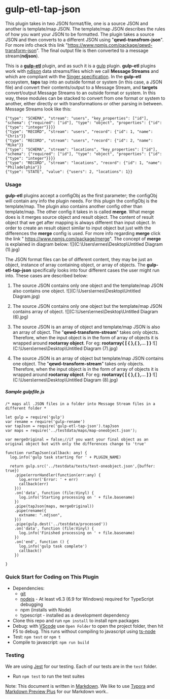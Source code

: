 # gulp-etl-tap-json #

This plugin takes in two JSON format/file, one is a source JSON and another is template/map JSON. The template/map JSON describes the rules of how you want your JSON to be formatted. The plugin takes a source JSON and then converts to a different JSON using "**qewd-transfrom-json**". For more info check this link "https://www.npmjs.com/package/qewd-transform-json". The final output file is then converted to a message stream(**ndjson**). 

This is a **[gulp-etl](https://gulpetl.com/)** plugin, and as such it is a [gulp](https://gulpjs.com/) plugin. **gulp-etl** plugins work with [ndjson](http://ndjson.org/) data streams/files which we call **Message Streams** and which are compliant with the [Singer specification](https://github.com/singer-io/getting-started/blob/master/docs/SPEC.md#output). In the **gulp-etl** ecosystem, **taps** tap into an outside format or system (in this case, a JSON file) and convert their contents/output to a Message Stream, and **targets** convert/output Message Streams to an outside format or system. In this way, these modules can be stacked to convert from one format or system to another, either directly or with transformations or other parsing in between. Message Streams look like this:

```
{"type": "SCHEMA", "stream": "users", "key_properties": ["id"], "schema": {"required": ["id"], "type": "object", "properties": {"id": {"type": "integer"}}}}
{"type": "RECORD", "stream": "users", "record": {"id": 1, "name": "Chris"}}
{"type": "RECORD", "stream": "users", "record": {"id": 2, "name": "Mike"}}
{"type": "SCHEMA", "stream": "locations", "key_properties": ["id"], "schema": {"required": ["id"], "type": "object", "properties": {"id": {"type": "integer"}}}}
{"type": "RECORD", "stream": "locations", "record": {"id": 1, "name": "Philadelphia"}}
{"type": "STATE", "value": {"users": 2, "locations": 1}}
```

### Usage
**gulp-etl** plugins accept a configObj as the first parameter; the configObj will contain any info the plugin needs. For this plugin the configObj is the template/map. The plugin also contains another config other than template/map. The other config it takes in is called **merge**. What merge does is it merges source object and result object. The content of result object that we get after mapping is always different than input object. In order to create an result object similar to input object but just with the differences the **merge** config is used. For more info regarding **merge** click the link " <https://www.npmjs.com/package/merge>". The concept of **merge** is explained in diagram below:
			![](C:\Users\ernes\Desktop\Untitled Diagram (1).jpg)

The JSON format files can be of different content, they may be just an object, instance of array containing object, or array of objects.
The **gulp-etl-tap-json** specifically looks into four different cases the user might run into. These cases are described below:

1. The source JSON contains only one object and the template/map JSON also contains one object.
   ![](C:\Users\ernes\Desktop\Untitled Diagram.jpg)

2. The source JSON contains only one object but the template/map JSON contains array of object.
   ![](C:\Users\ernes\Desktop\Untitled Diagram (6).jpg)

3. The source JSON is an array of object and template/map JSON is also an array of object. The "**qewd-transform-stream**" takes only objects. Therefore, when the input object is in the form of array of objects it is wrapped around **rootarray object**. For eg: **rootarray{ [ { },{ },... ] }** 
   ![](C:\Users\ernes\Desktop\Untitled Diagram (7).jpg)

   

4. The source JSON is an array of object but template/map JSON contains one object. The "**qewd-transform-stream**" takes only objects. Therefore, when the input object is in the form of array of objects it is wrapped around **rootarray object**. For eg: **rootarray{ [ { },{ },... ] }** 
   ![](C:\Users\ernes\Desktop\Untitled Diagram (8).jpg)



##### Sample gulpfile.js

```
/* maps all .JSON files in a folder into Message Stream files in a different folder *

let gulp = require('gulp')
var rename = require('gulp-rename')
var tapJson = require('gulp-etl-tap-json').tapJson
var maps = require('../testdata/maps/map-oneobject.json');

var mergeOriginal = false;//if you want your final object as an original object but with only the differences change to 'true'

function runTapJson(callback: any) {
  log.info('gulp task starting for ' + PLUGIN_NAME)

  return gulp.src('../testdata/tests/test-oneobject.json',{buffer: true})
    .pipe(errorHandler(function(err:any) {
      log.error('Error: ' + err)
      callback(err)
    }))
    .on('data', function (file:Vinyl) {
      log.info('Starting processing on ' + file.basename)
    })    
    .pipe(tapJson(maps, mergeOriginal))
    .pipe(rename({
      extname: ".ndjson",
    }))      
    .pipe(gulp.dest('../testdata/processed'))
    .on('data', function (file:Vinyl) {
      log.info('Finished processing on ' + file.basename)
    })    
    .on('end', function () {
      log.info('gulp task complete')
      callback()
    })

}
```
### Quick Start for Coding on This Plugin
* Dependencies: 
    * [git](https://git-scm.com/downloads)
    * [nodejs](https://nodejs.org/en/download/releases/) - At least v6.3 (6.9 for Windows) required for TypeScript debugging
    * npm (installs with Node)
    * typescript - installed as a development dependency
* Clone this repo and run `npm install` to install npm packages
* Debug: with [VScode](https://code.visualstudio.com/download) use `Open Folder` to open the project folder, then hit F5 to debug. This runs without compiling to javascript using [ts-node](https://www.npmjs.com/package/ts-node)
* Test: `npm test` or `npm t`
* Compile to javascript: `npm run build`

### Testing

We are using [Jest](https://facebook.github.io/jest/docs/en/getting-started.html) for our testing. Each of our tests are in the `test` folder.

- Run `npm test` to run the test suites



Note: This document is written in [Markdown](https://daringfireball.net/projects/markdown/). We like to use [Typora](https://typora.io/) and [Markdown Preview Plus](https://chrome.google.com/webstore/detail/markdown-preview-plus/febilkbfcbhebfnokafefeacimjdckgl?hl=en-US) for our Markdown work..
